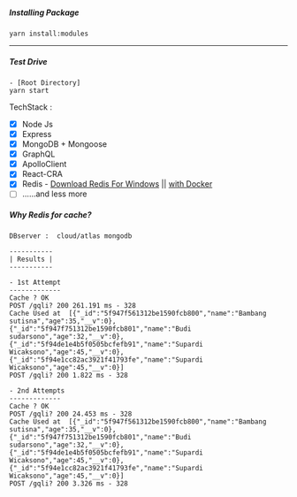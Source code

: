 ##### Installing Package

```
yarn install:modules
```

---

##### Test Drive

```
- [Root Directory]
yarn start
```

TechStack :

- [x] Node Js
- [x] Express
- [x] MongoDB + Mongoose
- [x] GraphQL
- [x] ApolloClient
- [x] React-CRA
- [x] Redis - [Download Redis For Windows](https://www.memurai.com/) || [with Docker](https://hub.docker.com/_/redis/)
- [ ] ......and less more

##### Why Redis for cache?

```
DBserver :  cloud/atlas mongodb
```

```
-----------
| Results |
-----------

- 1st Attempt
-------------
Cache ? OK
POST /gqli? 200 261.191 ms - 328
Cache Used at  [{"_id":"5f947f561312be1590fcb800","name":"Bambang sutisna","age":35,"__v":0},{"_id":"5f947f751312be1590fcb801","name":"Budi sudarsono","age":32,"__v":0},{"_id":"5f94de1e4b5f0505bcfefb91","name":"Supardi Wicaksono","age":45,"__v":0},{"_id":"5f94e1cc82ac3921f41793fe","name":"Supardi Wicaksono","age":45,"__v":0}]
POST /gqli? 200 1.822 ms - 328

- 2nd Attempts
-------------
Cache ? OK
POST /gqli? 200 24.453 ms - 328
Cache Used at  [{"_id":"5f947f561312be1590fcb800","name":"Bambang sutisna","age":35,"__v":0},{"_id":"5f947f751312be1590fcb801","name":"Budi sudarsono","age":32,"__v":0},{"_id":"5f94de1e4b5f0505bcfefb91","name":"Supardi Wicaksono","age":45,"__v":0},{"_id":"5f94e1cc82ac3921f41793fe","name":"Supardi Wicaksono","age":45,"__v":0}]
POST /gqli? 200 3.326 ms - 328
```
